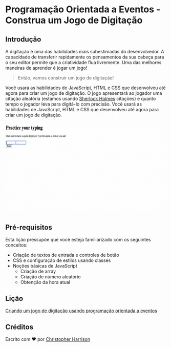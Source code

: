 # Programação Orientada a Eventos - Construa um Jogo de Digitação 

## Introdução

A digitação é uma das habilidades mais subestimadas do desenvolvedor. A capacidade de transferir rapidamente os pensamentos da sua cabeça para o seu editor permite que a criatividade flua livremente. Uma das melhores maneiras de aprender é jogar um jogo!

>Então, vamos construir um jogo de digitação!

Você usará as habilidades de JavaScript, HTML e CSS que desenvolveu até agora para criar um jogo de digitação. O jogo apresentará ao jogador uma citação aleatória (estamos usando [Sherlock Holmes](https://en.wikipedia.org/wiki/Sherlock_Holmes) citações) e quanto tempo o jogador leva para digitá-lo com precisão. Você usará as habilidades de JavaScript, HTML e CSS que desenvolveu até agora para criar um jogo de digitação.

![demo](../images/demo.gif)

## Pré-requisitos

Esta lição pressupõe que você esteja familiarizado com os seguintes conceitos:

- Criação de textos de entrada e controles de botão
- CSS e configuração de estilos usando classes
- Noções básicas de JavaScript
  - Criação de array
  - Criação de número aleatório
  - Obtenção da hora atual
  
## Lição

[Criando um jogo de digitação usando programação orientada a eventos](../typing-game/README.md)

## Créditos

Escrito com ♥️ por [Christopher Harrison](http://www.twitter.com/geektrainer)